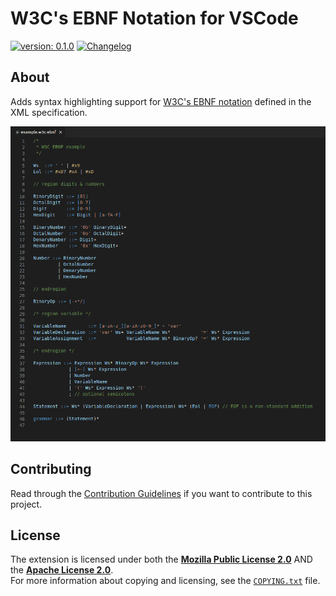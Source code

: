 <!--
  Copyright (c) 2021 Michael Federczuk
  SPDX-License-Identifier: CC-BY-SA-4.0
-->

# W3C's EBNF Notation for VSCode #

[version_shield]: https://img.shields.io/badge/version-0.1.0-informational.svg
[release_page]: https://github.com/mfederczuk/w3c-ebnf-vscode/releases/tag/v0.1.0 "Release v0.1.0"
[![version: 0.1.0][version_shield]][release_page]
[![Changelog](https://img.shields.io/badge/-Changelog-informational.svg)](CHANGELOG.md "Changelog")

## About ##

Adds syntax highlighting support for [W3C's EBNF notation] defined in the XML specification.

[W3C's EBNF notation]: https://www.w3.org/TR/2008/REC-xml-20081126/#sec-notation "Extensible Markup Language (XML) 1.0 (Fifth Edition) - 6 Notation"

![Example](example.png)

## Contributing ##

Read through the [Contribution Guidelines](CONTRIBUTING.md) if you want to contribute to this project.

## License ##

The extension is licensed under both the [**Mozilla Public License 2.0**](LICENSES/MPL-2.0.txt) AND the
[**Apache License 2.0**](LICENSES/Apache-2.0.txt).  
For more information about copying and licensing, see the [`COPYING.txt`](COPYING.txt) file.
